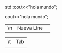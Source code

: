 
std::cout<<"hola mundo";

cout<<"hola mundo";

|   |   |   |
|---|---|---|
|\n|Nueva Line ||

|  |  |
| ---- | ---- |
| \t | Tab |
|  |  |
